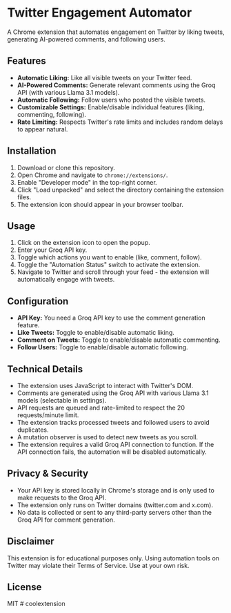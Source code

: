 # Twitter Engagement Automator

A Chrome extension that automates engagement on Twitter by liking tweets, generating AI-powered comments, and following users.

## Features

- **Automatic Liking:** Like all visible tweets on your Twitter feed.
- **AI-Powered Comments:** Generate relevant comments using the Groq API (with various Llama 3.1 models).
- **Automatic Following:** Follow users who posted the visible tweets.
- **Customizable Settings:** Enable/disable individual features (liking, commenting, following).
- **Rate Limiting:** Respects Twitter's rate limits and includes random delays to appear natural.

## Installation

1. Download or clone this repository.
2. Open Chrome and navigate to `chrome://extensions/`.
3. Enable "Developer mode" in the top-right corner.
4. Click "Load unpacked" and select the directory containing the extension files.
5. The extension icon should appear in your browser toolbar.

## Usage

1. Click on the extension icon to open the popup.
2. Enter your Groq API key.
3. Toggle which actions you want to enable (like, comment, follow).
4. Toggle the "Automation Status" switch to activate the extension.
5. Navigate to Twitter and scroll through your feed - the extension will automatically engage with tweets.

## Configuration

- **API Key:** You need a Groq API key to use the comment generation feature.
- **Like Tweets:** Toggle to enable/disable automatic liking.
- **Comment on Tweets:** Toggle to enable/disable automatic commenting.
- **Follow Users:** Toggle to enable/disable automatic following.

## Technical Details

- The extension uses JavaScript to interact with Twitter's DOM.
- Comments are generated using the Groq API with various Llama 3.1 models (selectable in settings).
- API requests are queued and rate-limited to respect the 20 requests/minute limit.
- The extension tracks processed tweets and followed users to avoid duplicates.
- A mutation observer is used to detect new tweets as you scroll.
- The extension requires a valid Groq API connection to function. If the API connection fails, the automation will be disabled automatically.

## Privacy & Security

- Your API key is stored locally in Chrome's storage and is only used to make requests to the Groq API.
- The extension only runs on Twitter domains (twitter.com and x.com).
- No data is collected or sent to any third-party servers other than the Groq API for comment generation.

## Disclaimer

This extension is for educational purposes only. Using automation tools on Twitter may violate their Terms of Service. Use at your own risk.

## License

MIT # coolextension

